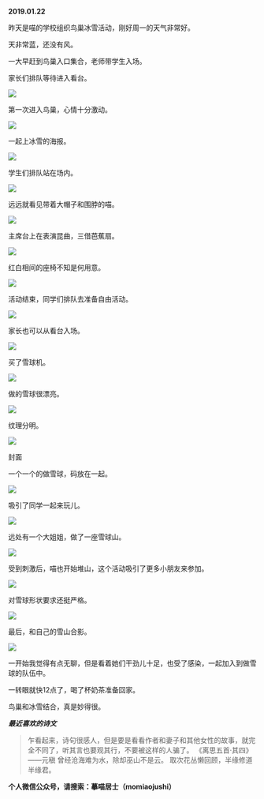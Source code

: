 
          
            
**2019.01.22**

昨天是喵的学校组织鸟巢冰雪活动，刚好周一的天气非常好。

天非常蓝，还没有风。

一大早赶到鸟巢入口集合，老师带学生入场。

家长们排队等待进入看台。




![](//upload-images.jianshu.io/upload_images/51001-7cc494da90c492d3.jpg)




第一次进入鸟巢，心情十分激动。




![](//upload-images.jianshu.io/upload_images/51001-7f2f82d20544e8f4.jpg)




一起上冰雪的海报。




![](//upload-images.jianshu.io/upload_images/51001-bf8ffc4a4d6ed17d.jpg)




学生们排队站在场内。




![](//upload-images.jianshu.io/upload_images/51001-5b10d1ac3ae1f5a9.jpg)




远远就看见带着大帽子和围脖的喵。




![](//upload-images.jianshu.io/upload_images/51001-582d33c81488534e.jpg)




主席台上在表演昆曲，三借芭蕉扇。




![](//upload-images.jianshu.io/upload_images/51001-8062afdb4cf79307.jpg)




红白相间的座椅不知是何用意。




![](//upload-images.jianshu.io/upload_images/51001-17f4325bae0e9beb.jpg)




活动结束，同学们排队去准备自由活动。




![](//upload-images.jianshu.io/upload_images/51001-8fd14fde5249b1f2.jpg)




家长也可以从看台入场。




![](//upload-images.jianshu.io/upload_images/51001-57d5babb94355ffe.jpg)




买了雪球机。




![](//upload-images.jianshu.io/upload_images/51001-99915e24310078e8.jpg)




做的雪球很漂亮。




![](//upload-images.jianshu.io/upload_images/51001-88b034bf961b3402.jpg)




纹理分明。




![](//upload-images.jianshu.io/upload_images/51001-a8776a901583b94c.jpg)

封面


一个一个的做雪球，码放在一起。




![](//upload-images.jianshu.io/upload_images/51001-19912f8073174538.jpg)




吸引了同学一起来玩儿。




![](//upload-images.jianshu.io/upload_images/51001-d21f8a8be50f5953.jpg)




远处有一个大姐姐，做了一座雪球山。




![](//upload-images.jianshu.io/upload_images/51001-86cee3f3d8845f0c.jpg)




受到刺激后，喵也开始堆山，这个活动吸引了更多小朋友来参加。




![](//upload-images.jianshu.io/upload_images/51001-dfae2a456b1bb936.jpg)




对雪球形状要求还挺严格。




![](//upload-images.jianshu.io/upload_images/51001-cea1902237672981.jpg)




最后，和自己的雪山合影。




![](//upload-images.jianshu.io/upload_images/51001-766fe8e4ed19303e.jpg)




一开始我觉得有点无聊，但是看着她们干劲儿十足，也受了感染，一起加入到做雪球的队伍中。

一转眼就快12点了，喝了杯奶茶准备回家。

鸟巢和冰雪结合，真是妙得很。


***最近喜欢的诗文***
>乍看起来，诗句很感人，但是要是看看作者和妻子和其他女性的故事，就完全不同了，听其言也要观其行，不要被这样的人骗了。
《离思五首·其四》——元稹
曾经沧海难为水，除却巫山不是云。
取次花丛懒回顾，半缘修道半缘君。




**个人微信公众号，请搜索：摹喵居士（momiaojushi）**

          
        